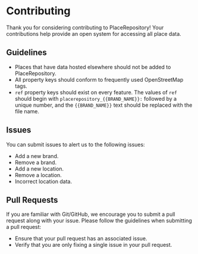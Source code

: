 # Contributing

Thank you for considering contributing to PlaceRepository! Your contributions help provide an open system for accessing all place data.

## Guidelines

- Places that have data hosted elsewhere should not be added to PlaceRepository.
- All property keys should conform to frequently used OpenStreetMap tags.
- `ref` property keys should exist on every feature. The values of `ref` should begin with `placerepository_{{BRAND_NAME}}:` followed by a unique number, and the `{{BRAND_NAME}}` text should be replaced with the file name.

## Issues

You can submit issues to alert us to the following issues:

- Add a new brand.
- Remove a brand.
- Add a new location.
- Remove a location.
- Incorrect location data.

## Pull Requests

If you are familiar with Git/GitHub, we encourage you to submit a pull request along with your issue. Please follow the guidelines when submitting a pull request:

- Ensure that your pull request has an associated issue.
- Verify that you are only fixing a single issue in your pull request.

